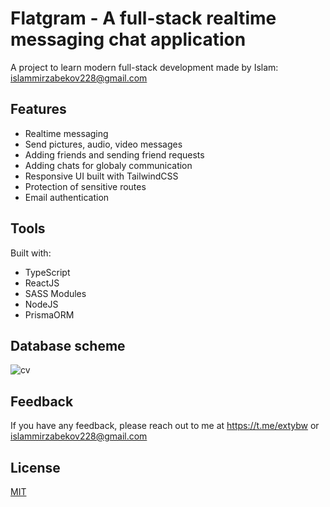 # Flatgram - A full-stack realtime messaging chat application

A project to learn modern full-stack development made by Islam: islammirzabekov228@gmail.com

## Features

- Realtime messaging
- Send pictures, audio, video messages
- Adding friends and sending friend requests
- Adding chats for globaly communication
- Responsive UI built with TailwindCSS
- Protection of sensitive routes
- Email authentication

## Tools
Built with:
- TypeScript
- ReactJS
- SASS Modules
- NodeJS
- PrismaORM

## Database scheme
![cv](https://github.com/uwuichimaru/flatgram/releases/download/scheme/scheme.svg)

## Feedback

If you have any feedback, please reach out to me at https://t.me/extybw or islammirzabekov228@gmail.com

## License

[MIT](https://choosealicense.com/licenses/mit/)
